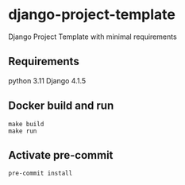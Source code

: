 # django-project-template

Django Project Template with minimal requirements


## Requirements

python 3.11
Django 4.1.5


## Docker build and run

```
make build
make run
```

## Activate pre-commit

```
pre-commit install
```
